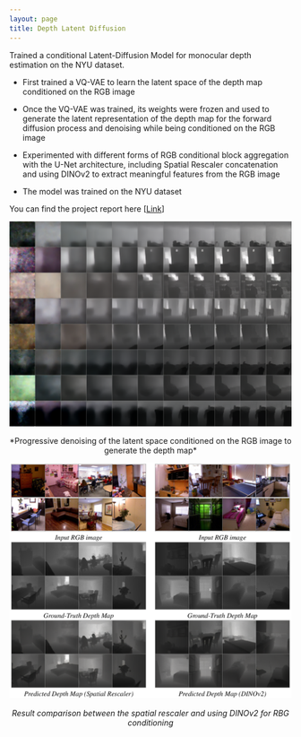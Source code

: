 ```yaml
---
layout: page
title: Depth Latent Diffusion
---
```


Trained a conditional Latent-Diffusion Model for monocular depth estimation on the NYU dataset. 

- First trained a VQ-VAE to learn the latent space of the depth map conditioned on the RGB image

- Once the VQ-VAE was trained, its weights were frozen and used to generate the latent representation of the depth map for the forward diffusion process and denoising while being conditioned on the RGB image

- Experimented with different forms of RGB conditional block aggregation with the U-Net architecture, including Spatial Rescaler concatenation and using DINOv2 to extract meaningful features from the RGB image  

- The model was trained on the NYU dataset

You can find the project report here [[Link](https://drive.google.com/file/d/1AY2GY7jdtdnQ_bIc3K0ELCpPsG4NxzEH/view?usp=sharing)]


<!-- ![NYU_progrssing_denoising](/assets/progressive_denoising.png) <br /> <br /> -->
![NYU_progrssing_denoising](/assets/DGM_progressive_denoising.png) 
<p style="text-align: center;">
*Progressive denoising of the latent space conditioned on the RGB image to generate the depth map*
</p>


<!-- <br /> <br/> -->
![NYU_progrssing_denoising](/assets/DGM_results_1.png) 
<p style="text-align: center; font-style: italic;"> 
Result comparison between the spatial rescaler and using DINOv2 for RBG conditioning
</p>



